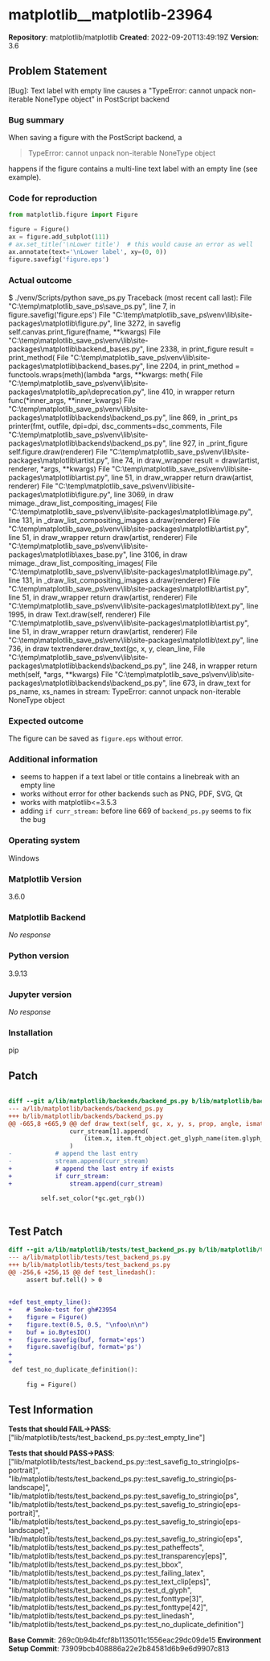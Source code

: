 # matplotlib__matplotlib-23964

**Repository**: matplotlib/matplotlib
**Created**: 2022-09-20T13:49:19Z
**Version**: 3.6

## Problem Statement

[Bug]: Text label with empty line causes a "TypeError: cannot unpack non-iterable NoneType object" in PostScript backend
### Bug summary

When saving a figure with the PostScript backend, a
> TypeError: cannot unpack non-iterable NoneType object

happens if the figure contains a multi-line text label with an empty line (see example).

### Code for reproduction

```python
from matplotlib.figure import Figure

figure = Figure()
ax = figure.add_subplot(111)
# ax.set_title('\nLower title')  # this would cause an error as well
ax.annotate(text='\nLower label', xy=(0, 0))
figure.savefig('figure.eps')
```


### Actual outcome

$ ./venv/Scripts/python save_ps.py
Traceback (most recent call last):
  File "C:\temp\matplotlib_save_ps\save_ps.py", line 7, in <module>
    figure.savefig('figure.eps')
  File "C:\temp\matplotlib_save_ps\venv\lib\site-packages\matplotlib\figure.py", line 3272, in savefig
    self.canvas.print_figure(fname, **kwargs)
  File "C:\temp\matplotlib_save_ps\venv\lib\site-packages\matplotlib\backend_bases.py", line 2338, in print_figure
    result = print_method(
  File "C:\temp\matplotlib_save_ps\venv\lib\site-packages\matplotlib\backend_bases.py", line 2204, in <lambda>
    print_method = functools.wraps(meth)(lambda *args, **kwargs: meth(
  File "C:\temp\matplotlib_save_ps\venv\lib\site-packages\matplotlib\_api\deprecation.py", line 410, in wrapper
    return func(*inner_args, **inner_kwargs)
  File "C:\temp\matplotlib_save_ps\venv\lib\site-packages\matplotlib\backends\backend_ps.py", line 869, in _print_ps
    printer(fmt, outfile, dpi=dpi, dsc_comments=dsc_comments,
  File "C:\temp\matplotlib_save_ps\venv\lib\site-packages\matplotlib\backends\backend_ps.py", line 927, in _print_figure
    self.figure.draw(renderer)
  File "C:\temp\matplotlib_save_ps\venv\lib\site-packages\matplotlib\artist.py", line 74, in draw_wrapper
    result = draw(artist, renderer, *args, **kwargs)
  File "C:\temp\matplotlib_save_ps\venv\lib\site-packages\matplotlib\artist.py", line 51, in draw_wrapper
    return draw(artist, renderer)
  File "C:\temp\matplotlib_save_ps\venv\lib\site-packages\matplotlib\figure.py", line 3069, in draw
    mimage._draw_list_compositing_images(
  File "C:\temp\matplotlib_save_ps\venv\lib\site-packages\matplotlib\image.py", line 131, in _draw_list_compositing_images
    a.draw(renderer)
  File "C:\temp\matplotlib_save_ps\venv\lib\site-packages\matplotlib\artist.py", line 51, in draw_wrapper
    return draw(artist, renderer)
  File "C:\temp\matplotlib_save_ps\venv\lib\site-packages\matplotlib\axes\_base.py", line 3106, in draw
    mimage._draw_list_compositing_images(
  File "C:\temp\matplotlib_save_ps\venv\lib\site-packages\matplotlib\image.py", line 131, in _draw_list_compositing_images
    a.draw(renderer)
  File "C:\temp\matplotlib_save_ps\venv\lib\site-packages\matplotlib\artist.py", line 51, in draw_wrapper
    return draw(artist, renderer)
  File "C:\temp\matplotlib_save_ps\venv\lib\site-packages\matplotlib\text.py", line 1995, in draw
    Text.draw(self, renderer)
  File "C:\temp\matplotlib_save_ps\venv\lib\site-packages\matplotlib\artist.py", line 51, in draw_wrapper
    return draw(artist, renderer)
  File "C:\temp\matplotlib_save_ps\venv\lib\site-packages\matplotlib\text.py", line 736, in draw
    textrenderer.draw_text(gc, x, y, clean_line,
  File "C:\temp\matplotlib_save_ps\venv\lib\site-packages\matplotlib\backends\backend_ps.py", line 248, in wrapper
    return meth(self, *args, **kwargs)
  File "C:\temp\matplotlib_save_ps\venv\lib\site-packages\matplotlib\backends\backend_ps.py", line 673, in draw_text
    for ps_name, xs_names in stream:
TypeError: cannot unpack non-iterable NoneType object


### Expected outcome

The figure can be saved as `figure.eps` without error.

### Additional information

- seems to happen if a text label or title contains a linebreak with an empty line
- works without error for other backends such as PNG, PDF, SVG, Qt
- works with matplotlib<=3.5.3
- adding `if curr_stream:` before line 669 of `backend_ps.py` seems to fix the bug 

### Operating system

Windows

### Matplotlib Version

3.6.0

### Matplotlib Backend

_No response_

### Python version

3.9.13

### Jupyter version

_No response_

### Installation

pip


## Patch

```diff

diff --git a/lib/matplotlib/backends/backend_ps.py b/lib/matplotlib/backends/backend_ps.py
--- a/lib/matplotlib/backends/backend_ps.py
+++ b/lib/matplotlib/backends/backend_ps.py
@@ -665,8 +665,9 @@ def draw_text(self, gc, x, y, s, prop, angle, ismath=False, mtext=None):
                 curr_stream[1].append(
                     (item.x, item.ft_object.get_glyph_name(item.glyph_idx))
                 )
-            # append the last entry
-            stream.append(curr_stream)
+            # append the last entry if exists
+            if curr_stream:
+                stream.append(curr_stream)
 
         self.set_color(*gc.get_rgb())
 


```

## Test Patch

```diff
diff --git a/lib/matplotlib/tests/test_backend_ps.py b/lib/matplotlib/tests/test_backend_ps.py
--- a/lib/matplotlib/tests/test_backend_ps.py
+++ b/lib/matplotlib/tests/test_backend_ps.py
@@ -256,6 +256,15 @@ def test_linedash():
     assert buf.tell() > 0
 
 
+def test_empty_line():
+    # Smoke-test for gh#23954
+    figure = Figure()
+    figure.text(0.5, 0.5, "\nfoo\n\n")
+    buf = io.BytesIO()
+    figure.savefig(buf, format='eps')
+    figure.savefig(buf, format='ps')
+
+
 def test_no_duplicate_definition():
 
     fig = Figure()

```

## Test Information

**Tests that should FAIL→PASS**: ["lib/matplotlib/tests/test_backend_ps.py::test_empty_line"]

**Tests that should PASS→PASS**: ["lib/matplotlib/tests/test_backend_ps.py::test_savefig_to_stringio[ps-portrait]", "lib/matplotlib/tests/test_backend_ps.py::test_savefig_to_stringio[ps-landscape]", "lib/matplotlib/tests/test_backend_ps.py::test_savefig_to_stringio[ps", "lib/matplotlib/tests/test_backend_ps.py::test_savefig_to_stringio[eps-portrait]", "lib/matplotlib/tests/test_backend_ps.py::test_savefig_to_stringio[eps-landscape]", "lib/matplotlib/tests/test_backend_ps.py::test_savefig_to_stringio[eps", "lib/matplotlib/tests/test_backend_ps.py::test_patheffects", "lib/matplotlib/tests/test_backend_ps.py::test_transparency[eps]", "lib/matplotlib/tests/test_backend_ps.py::test_bbox", "lib/matplotlib/tests/test_backend_ps.py::test_failing_latex", "lib/matplotlib/tests/test_backend_ps.py::test_text_clip[eps]", "lib/matplotlib/tests/test_backend_ps.py::test_d_glyph", "lib/matplotlib/tests/test_backend_ps.py::test_fonttype[3]", "lib/matplotlib/tests/test_backend_ps.py::test_fonttype[42]", "lib/matplotlib/tests/test_backend_ps.py::test_linedash", "lib/matplotlib/tests/test_backend_ps.py::test_no_duplicate_definition"]

**Base Commit**: 269c0b94b4fcf8b1135011c1556eac29dc09de15
**Environment Setup Commit**: 73909bcb408886a22e2b84581d6b9e6d9907c813
